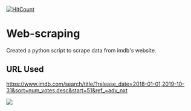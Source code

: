 [![HitCount](http://hits.dwyl.com/{username}/https://githubcom/Potential17/web-scraping.svg)](http://hits.dwyl.com/{username}/https://githubcom/Potential17/web-scraping)


# Web-scraping

Created a python script to scrape data from imdb's website.



## URL Used

https://www.imdb.com/search/title/?release_date=2018-01-01,2019-10-31&sort=num_votes,desc&start=51&ref_=adv_nxt

![](https://user-images.githubusercontent.com/46627073/94749379-4d834a80-03a1-11eb-9a44-29ffeede56cc.png)
